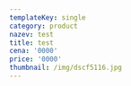 ```yaml
---
templateKey: single
category: product
nazev: test
title: test
cena: '0000'
price: '0000'
thumbnail: /img/dscf5116.jpg
---
```


